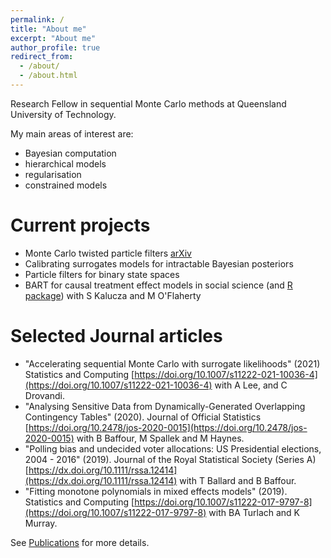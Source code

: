 ```yaml
---
permalink: /
title: "About me"
excerpt: "About me"
author_profile: true
redirect_from: 
  - /about/
  - /about.html
---
```


Research Fellow in sequential Monte Carlo methods at Queensland University of Technology.

My main areas of interest are:
- Bayesian computation
- hierarchical models
- regularisation
- constrained models

Current projects
=====
* Monte Carlo twisted particle filters [arXiv](https://arxiv.org/abs/2208.04288)
* Calibrating surrogates models for intractable Bayesian posteriors 
* Particle filters for binary state spaces
* BART for causal treatment effect models in social science (and [R package](https://github.com/bonStats/tidytreatment)) with S Kalucza and M O'Flaherty

Selected Journal articles
=====
* "Accelerating sequential Monte Carlo with surrogate likelihoods" (2021) Statistics and Computing [https://doi.org/10.1007/s11222-021-10036-4](https://doi.org/10.1007/s11222-021-10036-4) with A Lee, and C Drovandi. 
* "Analysing Sensitive Data from Dynamically-Generated Overlapping Contingency Tables" (2020). Journal of Official Statistics [https://doi.org/10.2478/jos-2020-0015](https://doi.org/10.2478/jos-2020-0015) with B Baffour, M Spallek and M Haynes.
* "Polling bias and undecided voter allocations: US Presidential elections, 2004 - 2016" (2019). Journal of the Royal Statistical Society (Series A) [https://dx.doi.org/10.1111/rssa.12414](https://dx.doi.org/10.1111/rssa.12414) with T Ballard and B Baffour.
* "Fitting monotone polynomials in mixed effects models" (2019). Statistics and Computing [https://doi.org/10.1007/s11222-017-9797-8](https://doi.org/10.1007/s11222-017-9797-8) with BA Turlach and K Murray.

See [Publications](https://bonstats.github.io/publications/) for more details.
